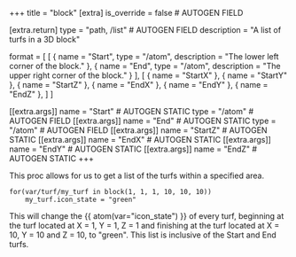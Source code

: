 +++
title = "block"
[extra]
is_override = false # AUTOGEN FIELD

[extra.return]
type = "path, /list" # AUTOGEN FIELD
description = "A list of turfs in a 3D block"

format = [
    [
        { name = "Start", type = "/atom", description = "The lower left corner of the block." }, 
        { name = "End", type = "/atom", description = "The upper right corner of the block." }
    ],
    [
        { name = "StartX" },
        { name = "StartY" },
        { name = "StartZ" },
        { name = "EndX" },
        { name = "EndY" },
        { name = "EndZ" },
    ]
]

[[extra.args]]
name = "Start" # AUTOGEN STATIC
type = "/atom" # AUTOGEN FIELD
[[extra.args]]
name = "End" # AUTOGEN STATIC
type = "/atom" # AUTOGEN FIELD
[[extra.args]]
name = "StartZ" # AUTOGEN STATIC
[[extra.args]]
name = "EndX" # AUTOGEN STATIC
[[extra.args]]
name = "EndY" # AUTOGEN STATIC
[[extra.args]]
name = "EndZ" # AUTOGEN STATIC
+++

This proc allows for us to get a list of the turfs within a specified area.

```dm
for(var/turf/my_turf in block(1, 1, 1, 10, 10, 10))
    my_turf.icon_state = "green"
```

This will change the {{ atom(var="icon_state") }} of every turf, beginning at the turf located at X = 1, Y = 1, Z = 1 and finishing at the turf located at X = 10, Y = 10 and Z = 10, to "green". This list is inclusive of the Start and End turfs.
